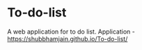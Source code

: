 # To-do-list
A web application for to do list.
Application - https://shubbhamjain.github.io/To-do-list/
